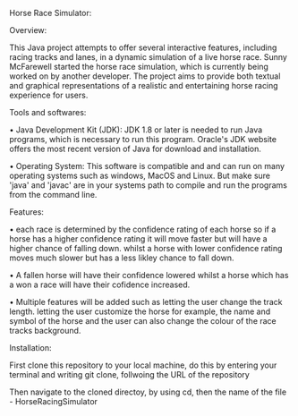 Horse Race Simulator:

Overview:

This Java project attempts to offer several interactive features, including racing tracks and lanes, in a dynamic simulation of a live horse race. Sunny McFarewell started the horse race simulation, 
which is currently being worked on by another developer. The project aims to provide both textual and graphical representations of a realistic and entertaining horse racing experience for users.

Tools and softwares:

• Java Development Kit (JDK): JDK 1.8 or later is needed to run Java programs, which is necessary to run this program.
Oracle's JDK website offers the most recent version of Java for download and installation.

• Operating System: This software is compatible and and can run on many operating systems such as windows, MacOS and Linux. But
make sure 'java' and 'javac' are in your systems path to compile and run the programs from the command line.

Features:

• each race is determined by the confidence rating of each horse so if a horse has a higher confidence rating it will move faster
but will have a higher chance of falling down. whilst a horse with lower confidence rating moves much slower but has a less likley
chance to fall down.

• A fallen horse will have their confidence lowered whilst a horse which has a won a race will have their cofidence increased. 

• Multiple features will be added such as letting the user change the track length. letting the user customize the horse for example, 
the name and symbol of the horse and the user can also change the colour of the race tracks background.

Installation:

First clone this repository to your local machine, do this by entering your terminal and writing git clone, follwoing the URL
of the repository

Then navigate to the cloned directoy, by using cd, then the name of the file - HorseRacingSimulator




